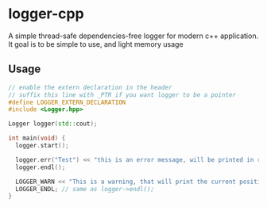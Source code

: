 # logger-cpp

A simple thread-safe dependencies-free logger for modern c++ application. It goal is to be simple to use, and light memory usage

## Usage

```cpp
// enable the extern declaration in the header
// suffix this line with _PTR if you want logger to be a pointer
#define LOGGER_EXTERN_DECLARATION
#include <Logger.hpp>

Logger logger(std::cout);

int main(void) {
  logger.start();

  logger.err("Test") << "this is an error message, will be printed in red";
  logger.endl();

  LOGGER_WARN << "This is a warning, that will print the current position";
  LOGGER_ENDL; // same as logger->endl();
}
```
